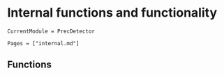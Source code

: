 # Internal functions and functionality

```@meta
CurrentModule = PrecDetector
```
```@index
Pages = ["internal.md"]
```

## Functions
